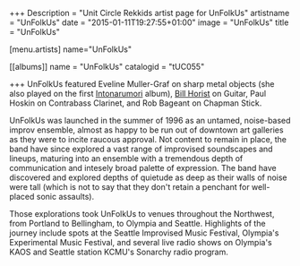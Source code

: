 +++
Description = "Unit Circle Rekkids artist page for UnFolkUs"
artistname = "UnFolkUs"
date = "2015-01-11T19:27:55+01:00"
image = "UnFolkUs"
title = "UnFolkUs"

[menu.artists]
	name="UnFolkUs"

[[albums]]
	name = "UnFolkUs"
	catalogid = "tUC055"

+++
UnFolkUs featured Eveline Muller-Graf on sharp metal objects (she also played on the first <a href="../Intonarumori/">Intonarumori<a> album), <a href="../BillHorist/">Bill Horist</a> on Guitar, Paul Hoskin on Contrabass Clarinet, and Rob Bageant on Chapman Stick.

UnFolkUs was launched in the summer of 1996 as an untamed, noise-based improv ensemble, almost as happy to be run out of downtown art galleries as they were to incite raucous approval. Not content to remain in place, the band have since explored a vast range of improvised soundscapes and lineups, maturing into an ensemble with a tremendous depth of communication and intesely broad palette of expression. The band have discovered and explored depths of quietude as deep as their walls of noise were tall (which is not to say that they don't retain a penchant for well-placed sonic assaults).

Those explorations took UnFolkUs to venues throughout the Northwest, from Portland to Bellingham, to Olympia and Seattle. Highlights of the journey include spots at the Seattle Improvised Music Festival, Olympia's Experimental Music Festival, and several live radio shows on Olympia's KAOS and Seattle station KCMU's Sonarchy radio program.